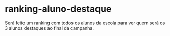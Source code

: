 # ranking-aluno-destaque
Será feito um ranking com todos os alunos da escola para ver quem será os 3 alunos destaques ao final da campanha.
